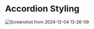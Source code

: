# Accordion Styling
![Screenshot from 2024-12-04 13-26-09](https://github.com/user-attachments/assets/9d1d37a7-7f1c-462a-87b6-4841e7ca5604)

